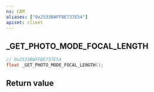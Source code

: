 ```yaml
---
ns: CAM
aliases: ["0x2533BAFFBE737E54"]
apiset: client
---
```

## _GET_PHOTO_MODE_FOCAL_LENGTH

```c
// 0x2533BAFFBE737E54
float _GET_PHOTO_MODE_FOCAL_LENGTH();
```



## Return value


